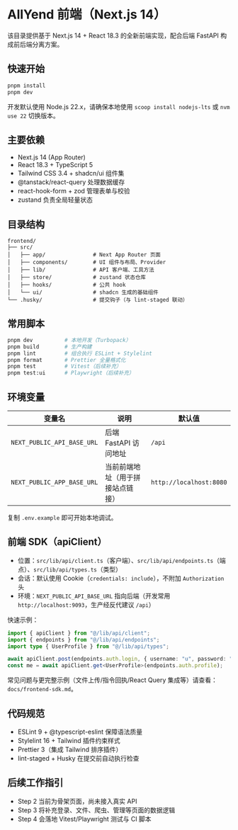 # AllYend 前端（Next.js 14）

该目录提供基于 Next.js 14 + React 18.3 的全新前端实现，配合后端 FastAPI 构成前后端分离方案。

## 快速开始

```bash
pnpm install
pnpm dev
```

开发默认使用 Node.js 22.x，请确保本地使用 `scoop install nodejs-lts` 或 `nvm use 22` 切换版本。

## 主要依赖

- Next.js 14 (App Router)
- React 18.3 + TypeScript 5
- Tailwind CSS 3.4 + shadcn/ui 组件集
- @tanstack/react-query 处理数据缓存
- react-hook-form + zod 管理表单与校验
- zustand 负责全局轻量状态

## 目录结构

```
frontend/
├── src/
│   ├── app/               # Next App Router 页面
│   ├── components/        # UI 组件与布局、Provider
│   ├── lib/               # API 客户端、工具方法
│   ├── store/             # zustand 状态仓库
│   ├── hooks/             # 公共 hook
│   └── ui/                # shadcn 生成的基础组件
└── .husky/                # 提交钩子（与 lint-staged 联动）
```

## 常用脚本

```bash
pnpm dev          # 本地开发（Turbopack）
pnpm build        # 生产构建
pnpm lint         # 组合执行 ESLint + Stylelint
pnpm format       # Prettier 全量格式化
pnpm test         # Vitest（后续补充）
pnpm test:ui      # Playwright（后续补充）
```

## 环境变量

| 变量名 | 说明 | 默认值 |
| ------ | ---- | ------ |
| `NEXT_PUBLIC_API_BASE_URL` | 后端 FastAPI 访问地址 | `/api` |
| `NEXT_PUBLIC_APP_BASE_URL` | 当前前端地址（用于拼接站点链接） | `http://localhost:8080` |

复制 `.env.example` 即可开始本地调试。

## 前端 SDK（apiClient）

- 位置：`src/lib/api/client.ts`（客户端）、`src/lib/api/endpoints.ts`（端点）、`src/lib/api/types.ts`（类型）
- 会话：默认使用 Cookie（`credentials: include`），不附加 `Authorization` 头
- 环境：`NEXT_PUBLIC_API_BASE_URL` 指向后端（开发常用 `http://localhost:9093`，生产经反代建议 `/api`）

快速示例：

```ts
import { apiClient } from "@/lib/api/client";
import { endpoints } from "@/lib/api/endpoints";
import type { UserProfile } from "@/lib/api/types";

await apiClient.post(endpoints.auth.login, { username: "u", password: "p" });
const me = await apiClient.get<UserProfile>(endpoints.auth.profile);
```

常见问题与更完整示例（文件上传/指令回执/React Query 集成等）请查看：`docs/frontend-sdk.md`。

## 代码规范

- ESLint 9 + @typescript-eslint 保障语法质量
- Stylelint 16 + Tailwind 插件约束样式
- Prettier 3（集成 Tailwind 排序插件）
- lint-staged + Husky 在提交前自动执行检查

## 后续工作指引

- Step 2 当前为骨架页面，尚未接入真实 API
- Step 3 将补充登录、文件、爬虫、管理等页面的数据逻辑
- Step 4 会落地 Vitest/Playwright 测试与 CI 脚本

